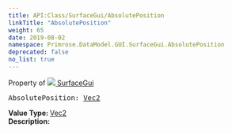 ```yaml
---
title: API:Class/SurfaceGui/AbsolutePosition
linkTitle: "AbsolutePosition"
weight: 65
date: 2019-08-02
namespace: Primrose.DataModel.GUI.SurfaceGui.AbsolutePosition
deprecated: false
no_list: true
---
```

Property of <a href="/docs/api-reference/Class/SurfaceGui"><img src="/icons/silk/billboard.png"/>&nbsp;SurfaceGui</a>
<pre class="method-declaration">
AbsolutePosition: <a class="type" href="/docs/api-reference/DataType/Vec2">Vec2</a></pre>
<b>Value Type: </b>
<a class="type" href="/docs/api-reference/DataType/Vec2">Vec2</a>
<br/>
<b>Description: </b>